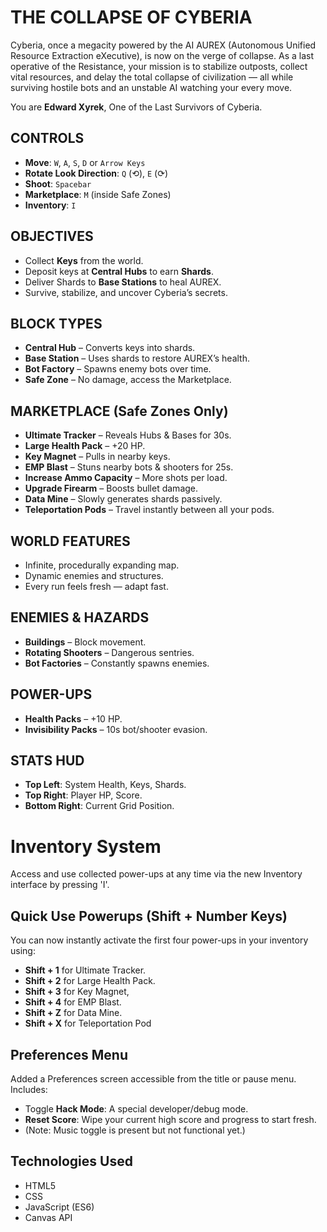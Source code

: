 # THE COLLAPSE OF CYBERIA

Cyberia, once a megacity powered by the AI AUREX (Autonomous Unified Resource Extraction eXecutive), is now on the verge of collapse. As a last operative of the Resistance, your mission is to stabilize outposts, collect vital resources, and delay the total collapse of civilization — all while surviving hostile bots and an unstable AI watching your every move.

You are **Edward Xyrek**, One of the Last Survivors of Cyberia.

## CONTROLS

- **Move**: `W`, `A`, `S`, `D` or `Arrow Keys`
- **Rotate Look Direction**: `Q` (⟲), `E` (⟳)
- **Shoot**: `Spacebar`
- **Marketplace**: `M` (inside Safe Zones)
- **Inventory**: `I`

## OBJECTIVES

- Collect **Keys** from the world.
- Deposit keys at **Central Hubs** to earn **Shards**.
- Deliver Shards to **Base Stations** to heal AUREX.
- Survive, stabilize, and uncover Cyberia’s secrets.

## BLOCK TYPES

- **Central Hub** – Converts keys into shards.
- **Base Station** – Uses shards to restore AUREX’s health.
- **Bot Factory** – Spawns enemy bots over time.
- **Safe Zone** – No damage, access the Marketplace.

## MARKETPLACE (Safe Zones Only)

- **Ultimate Tracker** – Reveals Hubs & Bases for 30s.
- **Large Health Pack** – +20 HP.
- **Key Magnet** – Pulls in nearby keys.
- **EMP Blast** – Stuns nearby bots & shooters for 25s.
- **Increase Ammo Capacity** – More shots per load.
- **Upgrade Firearm** – Boosts bullet damage.
- **Data Mine** – Slowly generates shards passively.
- **Teleportation Pods** – Travel instantly between all your pods.

## WORLD FEATURES

- Infinite, procedurally expanding map.
- Dynamic enemies and structures.
- Every run feels fresh — adapt fast.

## ENEMIES & HAZARDS

- **Buildings** – Block movement.
- **Rotating Shooters** – Dangerous sentries.
- **Bot Factories** – Constantly spawns enemies.

## POWER-UPS

- **Health Packs** – +10 HP.
- **Invisibility Packs** – 10s bot/shooter evasion.

## STATS HUD

- **Top Left**: System Health, Keys, Shards.
- **Top Right**: Player HP, Score.
- **Bottom Right**: Current Grid Position.
# Inventory System
Access and use collected power-ups at any time via the new Inventory interface by pressing 'I'.

## Quick Use Powerups (Shift + Number Keys)
You can now instantly activate the first four power-ups in your inventory using:
- **Shift + 1** for Ultimate Tracker.
- **Shift + 2** for Large Health Pack.
- **Shift + 3** for Key Magnet,
- **Shift + 4** for EMP Blast.
- **Shift + Z** for Data Mine.
- **Shift + X** for Teleportation Pod


## Preferences Menu
Added a Preferences screen accessible from the title or pause menu. Includes:
- Toggle **Hack Mode**: A special developer/debug mode.
- **Reset Score**: Wipe your current high score and progress to start fresh.
- (Note: Music toggle is present but not functional yet.)


## Technologies Used
* HTML5
* CSS
* JavaScript (ES6)
* Canvas API
